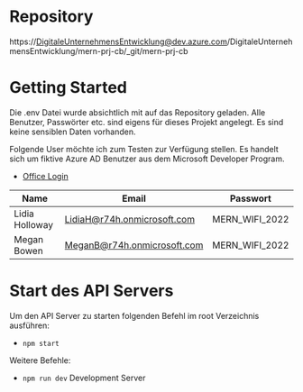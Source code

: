 # Repository
https://DigitaleUnternehmensEntwicklung@dev.azure.com/DigitaleUnternehmensEntwicklung/mern-prj-cb/_git/mern-prj-cb


# Getting Started
Die .env Datei wurde absichtlich mit auf das Repository geladen. Alle Benutzer, Passwörter etc. sind eigens für dieses Projekt angelegt. Es sind keine sensiblen Daten vorhanden.

Folgende User möchte ich zum Testen zur Verfügung stellen. Es handelt sich um fiktive Azure AD Benutzer aus dem Microsoft Developer Program.

- [Office Login](https://login.microsoftonline.com)

| Name           | Email                        | Passwort       |
| -----------    | -----------                  | -----------    |
| Lidia Holloway | LidiaH@r74h.onmicrosoft.com  | MERN_WIFI_2022 |
| Megan Bowen    | MeganB@r74h.onmicrosoft.com  | MERN_WIFI_2022 |


# Start des API Servers
Um den API Server zu starten folgenden Befehl im root Verzeichnis ausführen:
- `npm start`

Weitere Befehle:

- `npm run dev` Development Server
